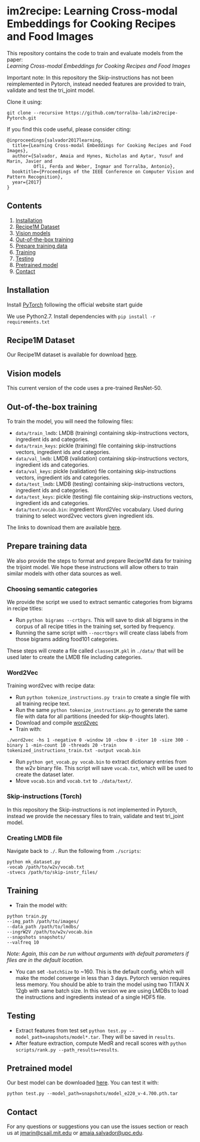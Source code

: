 # im2recipe: Learning Cross-modal Embeddings for Cooking Recipes and Food Images

This repository contains the code to train and evaluate models from the paper:  
_Learning Cross-modal Embeddings for Cooking Recipes and Food Images_

Important note: In this repository the Skip-instructions has not been reimplemented in Pytorch, instead needed features are provided to train, validate and test the tri_joint model.

Clone it using:

```shell
git clone --recursive https://github.com/torralba-lab/im2recipe-Pytorch.git
```

If you find this code useful, please consider citing:

```
@inproceedings{salvador2017learning,
  title={Learning Cross-modal Embeddings for Cooking Recipes and Food Images},
  author={Salvador, Amaia and Hynes, Nicholas and Aytar, Yusuf and Marin, Javier and 
          Ofli, Ferda and Weber, Ingmar and Torralba, Antonio},
  booktitle={Proceedings of the IEEE Conference on Computer Vision and Pattern Recognition},
  year={2017}
}
```

## Contents
1. [Installation](#installation)
2. [Recipe1M Dataset](#recipe1m-dataset)
3. [Vision models](#vision-models)
4. [Out-of-the-box training](#out-of-the-box-training)
5. [Prepare training data](#prepare-training-data)
6. [Training](#training)
7. [Testing](#testing)
8. [Pretrained model](#pretrained-model)
9. [Contact](#contact)

## Installation

Install [PyTorch](http://pytorch.org/) following the official website start guide

We use Python2.7. Install dependencies with ```pip install -r requirements.txt```

## Recipe1M Dataset

Our Recipe1M dataset is available for download [here](http://im2recipe.csail.mit.edu/dataset/download).

## Vision models

This current version of the code uses a pre-trained ResNet-50.

## Out-of-the-box training

To train the model, you will need the following files:
* `data/train_lmdb`: LMDB (training) containing skip-instructions vectors, ingredient ids and categories.
* `data/train_keys`: pickle (training) file containing skip-instructions vectors, ingredient ids and categories.
* `data/val_lmdb`: LMDB (validation) containing skip-instructions vectors, ingredient ids and categories.
* `data/val_keys`: pickle (validation) file containing skip-instructions vectors, ingredient ids and categories.
* `data/test_lmdb`: LMDB (testing) containing skip-instructions vectors, ingredient ids and categories.
* `data/test_keys`: pickle (testing) file containing skip-instructions vectors, ingredient ids and categories.
* `data/text/vocab.bin`: ingredient Word2Vec vocabulary. Used during training to select word2vec vectors given ingredient ids.

The links to download them are available [here](http://im2recipe.csail.mit.edu/dataset/download).

## Prepare training data

We also provide the steps to format and prepare Recipe1M data for training the trijoint model. We hope these instructions will allow others to train similar models with other data sources as well.

### Choosing semantic categories

We provide the script we used to extract semantic categories from bigrams in recipe titles:

- Run ```python bigrams --crtbgrs```. This will save to disk all bigrams in the corpus of all recipe titles in the training set, sorted by frequency.
- Running the same script with ```--nocrtbgrs``` will create class labels from those bigrams adding food101 categories.

These steps will create a file called ```classes1M.pkl``` in ```./data/``` that will be used later to create the LMDB file including categories.

### Word2Vec

Training word2vec with recipe data:

- Run ```python tokenize_instructions.py train``` to create a single file with all training recipe text.
- Run the same ```python tokenize_instructions.py``` to generate the same file with data for all partitions (needed for skip-thoughts later).
- Download and compile [word2vec](https://storage.googleapis.com/google-code-archive-source/v2/code.google.com/word2vec/source-archive.zip)
- Train with:

```
./word2vec -hs 1 -negative 0 -window 10 -cbow 0 -iter 10 -size 300 -binary 1 -min-count 10 -threads 20 -train tokenized_instructions_train.txt -output vocab.bin
```

- Run ```python get_vocab.py vocab.bin``` to extract dictionary entries from the w2v binary file. This script will save ```vocab.txt```, which will be used to create the dataset later.
- Move ```vocab.bin``` and ```vocab.txt``` to ```./data/text/```.

### Skip-instructions (Torch)

In this repository the Skip-instructions is not implemented in Pytorch, instead we provide the necessary files to train, validate and test tri_joint model. 

### Creating LMDB file

Navigate back to ```./```. Run the following from ```./scripts```:

```
python mk_dataset.py 
-vocab /path/to/w2v/vocab.txt 
-stvecs /path/to/skip-instr_files/
```

## Training

- Train the model with: 
```
python train.py 
--img_path /path/to/images/ 
--data_path /path/to/lmdbs/ 
--ingrW2V /path/to/w2v/vocab.bin
--snapshots snapshots/
--valfreq 10
```

*Note: Again, this can be run without arguments with default parameters if files are in the default location.*

- You can set ```-batchSize``` to ~160. This is the default config, which will make the model converge in less than 3 days. Pytorch version requires less memory. You should be able to train the model using two TITAN X 12gb with same batch size. In this version we are using LMDBs to load the instructions and ingredients instead of a single HDF5 file.

## Testing

- Extract features from test set ```python test.py --model_path=snapshots/model*.tar```. They will be saved in ```results```.
- After feature extraction, compute MedR and recall scores with ```python scripts/rank.py --path_results=results```.

## Pretrained model

Our best model can be downloaded [here](http://data.csail.mit.edu/im2recipe/model_e220_v-4.700.pth.tar).
You can test it with:
```
python test.py --model_path=snapshots/model_e220_v-4.700.pth.tar
```

## Contact

For any questions or suggestions you can use the issues section or reach us at jmarin@csail.mit.edu or amaia.salvador@upc.edu.
